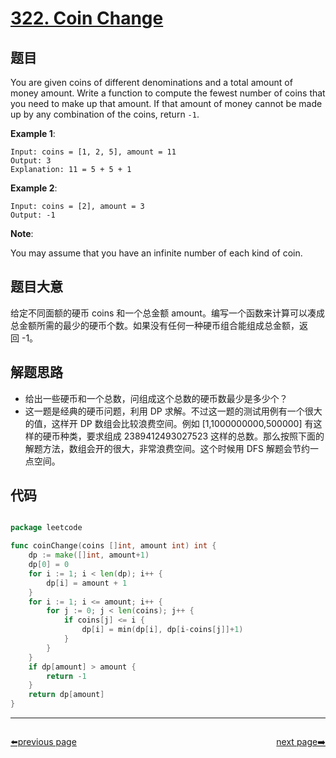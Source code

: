 # [322. Coin Change](https://leetcode.com/problems/coin-change/)


## 题目

You are given coins of different denominations and a total amount of money amount. Write a function to compute the fewest number of coins that you need to make up that amount. If that amount of money cannot be made up by any combination of the coins, return `-1`.

**Example 1**:

    Input: coins = [1, 2, 5], amount = 11
    Output: 3 
    Explanation: 11 = 5 + 5 + 1

**Example 2**:

    Input: coins = [2], amount = 3
    Output: -1

**Note**:

You may assume that you have an infinite number of each kind of coin.

## 题目大意

给定不同面额的硬币 coins 和一个总金额 amount。编写一个函数来计算可以凑成总金额所需的最少的硬币个数。如果没有任何一种硬币组合能组成总金额，返回 -1。



## 解题思路

- 给出一些硬币和一个总数，问组成这个总数的硬币数最少是多少个？
- 这一题是经典的硬币问题，利用 DP 求解。不过这一题的测试用例有一个很大的值，这样开 DP 数组会比较浪费空间。例如 [1,1000000000,500000] 有这样的硬币种类，要求组成 2389412493027523 这样的总数。那么按照下面的解题方法，数组会开的很大，非常浪费空间。这个时候用 DFS 解题会节约一点空间。



## 代码

```go

package leetcode

func coinChange(coins []int, amount int) int {
	dp := make([]int, amount+1)
	dp[0] = 0
	for i := 1; i < len(dp); i++ {
		dp[i] = amount + 1
	}
	for i := 1; i <= amount; i++ {
		for j := 0; j < len(coins); j++ {
			if coins[j] <= i {
				dp[i] = min(dp[i], dp[i-coins[j]]+1)
			}
		}
	}
	if dp[amount] > amount {
		return -1
	}
	return dp[amount]
}

```



----------------------------------------------
<div style="display: flex;justify-content: space-between;align-items: center;">
<p><a href="https://books.halfrost.com/leetcode/ChapterFour/0300~0399/0319.Bulb-Switcher/">⬅️previous page</a></p>
<p><a href="https://books.halfrost.com/leetcode/ChapterFour/0300~0399/0324.Wiggle-Sort-II/">next page➡️</a></p>
</div>
